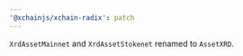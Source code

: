 ```yaml
---
'@xchainjs/xchain-radix': patch
---
```


`XrdAssetMainnet` and `XrdAssetStokenet` renamed to `AssetXRD`.

